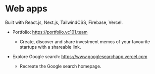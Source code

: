 # Web apps

Built with React.js, Next.js, TailwindCSS, Firebase, Vercel.

- Portfolio: https://portfolio.vc101.team
  - Create, discover and share investment memos of your favourite startups with a shareable link.

- Explore Google search: https://www.googlesearchapp.vercel.com
  - Recreate the Google search homepage.

